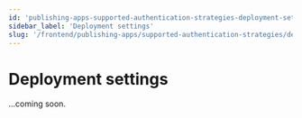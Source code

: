 ```yaml
---
id: 'publishing-apps-supported-authentication-strategies-deployment-settings'
sidebar_label: 'Deployment settings'
slug: '/frontend/publishing-apps/supported-authentication-strategies/deployment-settings'
---
```


# Deployment settings

...coming soon.

